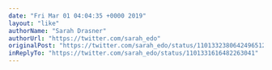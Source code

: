 ```yaml
---
date: "Fri Mar 01 04:04:35 +0000 2019"
layout: "like"
authorName: "Sarah Drasner"
authorUrl: "https://twitter.com/sarah_edo"
originalPost: "https://twitter.com/sarah_edo/status/1101332380642496512"
inReplyTo: "https://twitter.com/sarah_edo/status/1101331616482263041"
---
```

